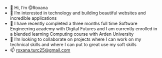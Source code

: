 


- 👋 Hi, I’m @Roxana
- 👀 I’m interested in technology and building beautiful websites and incredible applications
- 🌱 I have recently completed a three months full time Software Engineering academy with Digital Futures and I am currently enrolled in a blended learning Computing course with Arden University
- 💞️ I’m looking to collaborate on projects where I can work on my technical skills and where I can put to great use my soft skills
- 📫 roxana.turc25@gmail.com

<!---
RoxanaAnamariaTurc/RoxanaAnamariaTurc is a ✨ special ✨ repository because its `README.md` (this file) appears on your GitHub profile.
You can click the Preview link to take a look at your changes.
--->
